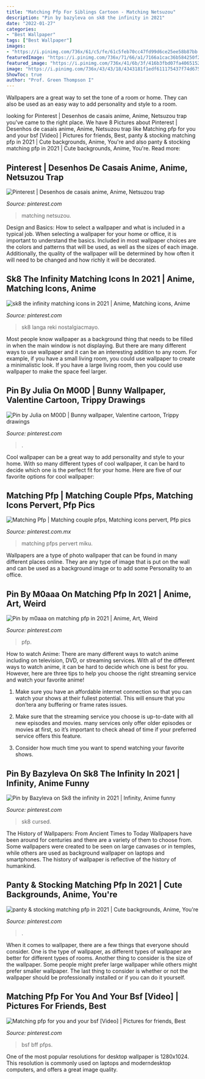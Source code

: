```yaml
---
title: "Matching Pfp For Siblings Cartoon - Matching Netsuzou"
description: "Pin by bazyleva on sk8 the infinity in 2021"
date: "2022-01-27"
categories:
- "Best Wallpaper"
tags: ["Best Wallpaper"]
images:
- "https://i.pinimg.com/736x/61/c5/fe/61c5feb70cc47fd99d6ce25ee58b87bb.jpg"
featuredImage: "https://i.pinimg.com/736x/71/66/a1/7166a1cac36b584250f2b04b44d8a09d.jpg"
featured_image: "https://i.pinimg.com/736x/41/6b/3f/416b3fbd07fa4065152f30d95af0795c.jpg"
image: "https://i.pinimg.com/736x/43/43/18/4343181f1edf611175437f74d675b9a1.jpg"
ShowToc: true
author: "Prof. Green Thompson I"
---
```



Wallpapers are a great way to set the tone of a room or home. They can also be used as an easy way to add personality and style to a room.

	

		
looking for Pinterest | Desenhos de casais anime, Anime, Netsuzou trap you've came to the right place. We have 8 Pictures about Pinterest | Desenhos de casais anime, Anime, Netsuzou trap like Matching pfp for you and your bsf [Video] | Pictures for friends, Best, panty &amp; stocking matching pfp in 2021 | Cute backgrounds, Anime, You&#039;re and also panty &amp; stocking matching pfp in 2021 | Cute backgrounds, Anime, You&#039;re. Read more:
		
    
## Pinterest | Desenhos De Casais Anime, Anime, Netsuzou Trap

<img loading=lazy src="https://i.pinimg.com/736x/43/43/18/4343181f1edf611175437f74d675b9a1.jpg" onerror="this.onerror=null;this.src='https://tse3.mm.bing.net/th?id=OIP.l5VFEFLDbapTtVORTiTs9AHaHa&amp;pid=15.1';" alt="Pinterest | Desenhos de casais anime, Anime, Netsuzou trap">

_Source: pinterest.com_

>matching netsuzou. 

	

Design and Basics: How to select a wallpaper and what is included in a typical job.
When selecting a wallpaper for your home or office, it is important to understand the basics. Included in most wallpaper choices are the colors and patterns that will be used, as well as the sizes of each image. Additionally, the quality of the wallpaper will be determined by how often it will need to be changed and how richly it will be decorated.

    
## Sk8 The Infinity Matching Icons In 2021 | Anime, Matching Icons, Anime

<img loading=lazy src="https://i.pinimg.com/736x/37/42/4a/37424ad2dc904e75988a5f4d68578ea6.jpg" onerror="this.onerror=null;this.src='https://tse4.mm.bing.net/th?id=OIP.M5gXFJhfJQ7gcBcQy3eL4wHaHQ&amp;pid=15.1';" alt="sk8 the infinity matching icons in 2021 | Anime, Matching icons, Anime">

_Source: pinterest.com_

>sk8 langa reki nostalgiacmayo. 

	

Most people know wallpaper as a background thing that needs to be filled in when the main window is not displaying. But there are many different ways to use wallpaper and it can be an interesting addition to any room. For example, if you have a small living room, you could use wallpaper to create a minimalistic look. If you have a large living room, then you could use wallpaper to make the space feel larger.

    
## Pin By Julia On M00D | Bunny Wallpaper, Valentine Cartoon, Trippy Drawings

<img loading=lazy src="https://i.pinimg.com/736x/71/66/a1/7166a1cac36b584250f2b04b44d8a09d.jpg" onerror="this.onerror=null;this.src='https://tse2.mm.bing.net/th?id=OIP.qMKIQEq2fQnHDM_3Z_oJxQHaFB&amp;pid=15.1';" alt="Pin by Julia on M00D | Bunny wallpaper, Valentine cartoon, Trippy drawings">

_Source: pinterest.com_

>. 

	

Cool wallpaper can be a great way to add personality and style to your home. With so many different types of cool wallpaper, it can be hard to decide which one is the perfect fit for your home. Here are five of our favorite options for cool wallpaper: 

    
## Matching Pfp | Matching Couple Pfps, Matching Icons Pervert, Pfp Pics

<img loading=lazy src="https://i.pinimg.com/736x/61/c5/fe/61c5feb70cc47fd99d6ce25ee58b87bb.jpg" onerror="this.onerror=null;this.src='https://tse1.mm.bing.net/th?id=OIP.3f7E_1ZhJzUW2_4kNPAk7AHaHa&amp;pid=15.1';" alt="Matching Pfp | Matching couple pfps, Matching icons pervert, Pfp pics">

_Source: pinterest.com.mx_

>matching pfps pervert miku. 

	



Wallpapers are a type of photo wallpaper that can be found in many different places online. They are any type of image that is put on the wall and can be used as a background image or to add some Personality to an office.

    
## Pin By M0aaa On Matching Pfp In 2021 | Anime, Art, Weird

<img loading=lazy src="https://i.pinimg.com/736x/5f/aa/a0/5faaa09d04d7804a98ea3212bc505e90.jpg" onerror="this.onerror=null;this.src='https://tse1.mm.bing.net/th?id=OIP.pnwMtl_wDWgskGKEAePkwgAAAA&amp;pid=15.1';" alt="Pin by m0aaa on matching pfp in 2021 | Anime, Art, Weird">

_Source: pinterest.com_

>pfp. 

	

How to watch Anime: There are many different ways to watch anime including on television, DVD, or streaming services.
With all of the different ways to watch anime, it can be hard to decide which one is best for you. However, here are three tips to help you choose the right streaming service and watch your favorite anime!
1. Make sure you have an affordable internet connection so that you can watch your shows at their fullest potential. This will ensure that you don’tera any buffering or frame rates issues.

2. Make sure that the streaming service you choose is up-to-date with all new episodes and movies. many services only offer older episodes or movies at first, so it’s important to check ahead of time if your preferred service offers this feature.

3. Consider how much time you want to spend watching your favorite shows.

    
## Pin By Bazyleva On Sk8 The Infinity In 2021 | Infinity, Anime Funny

<img loading=lazy src="https://i.pinimg.com/736x/41/6b/3f/416b3fbd07fa4065152f30d95af0795c.jpg" onerror="this.onerror=null;this.src='https://tse4.mm.bing.net/th?id=OIP.Ody-RGPrWKuy0FP8cpV3dQHaHF&amp;pid=15.1';" alt="Pin by Bazyleva on Sk8 the infinity in 2021 | Infinity, Anime funny">

_Source: pinterest.com_

>sk8 cursed. 

	

The History of Wallpapers: From Ancient Times to Today
Wallpapers have been around for centuries and there are a variety of them to choose from. Some wallpapers were created to be seen on large canvases or in temples, while others are used as background wallpaper on laptops and smartphones. The history of wallpaper is reflective of the history of humankind.

    
## Panty &amp; Stocking Matching Pfp In 2021 | Cute Backgrounds, Anime, You&#039;re

<img loading=lazy src="https://i.pinimg.com/736x/df/57/4d/df574d9c76d0199859ca1ec3af333eea.jpg" onerror="this.onerror=null;this.src='https://tse2.mm.bing.net/th?id=OIP.ravpCElKvND-wP5InQP1ZwAAAA&amp;pid=15.1';" alt="panty &amp; stocking matching pfp in 2021 | Cute backgrounds, Anime, You&#039;re">

_Source: pinterest.com_

>. 

	

When it comes to wallpaper, there are a few things that everyone should consider. One is the type of wallpaper, as different types of wallpaper are better for different types of rooms. Another thing to consider is the size of the wallpaper. Some people might prefer large wallpaper while others might prefer smaller wallpaper. The last thing to consider is whether or not the wallpaper should be professionally installed or if you can do it yourself.

    
## Matching Pfp For You And Your Bsf [Video] | Pictures For Friends, Best

<img loading=lazy src="https://i.pinimg.com/736x/0e/21/38/0e21380da02210f625eaa0c76d586c17.jpg" onerror="this.onerror=null;this.src='https://tse3.mm.bing.net/th?id=OIP.2mUwNHY3B2y7F2rwpSELDgHaNK&amp;pid=15.1';" alt="Matching pfp for you and your bsf [Video] | Pictures for friends, Best">

_Source: pinterest.com_

>bsf bff pfps. 

	

One of the most popular resolutions for desktop wallpaper is 1280x1024. This resolution is commonly used on laptops and moderndesktop computers, and offers a great image quality.

